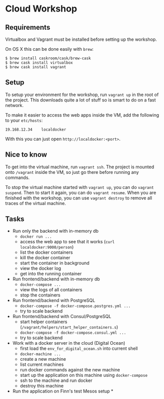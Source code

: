 # Cloud Workshop

## Requirements

Virtualbox and Vagrant must be installed before setting up the workshop.

On OS X this can be done easily with `brew`:

```
$ brew install caskroom/cask/brew-cask
$ brew cask install virtualbox
$ brew cask install vagrant
```


## Setup

To setup your environment for the workshop, run `vagrant up` in the root of the project.
This downloads quite a lot of stuff so is smart to do on a fast network.

To make it easier to access the web apps inside the VM, add the following to your `etc/hosts`:

```
19.168.12.34    localdocker
```

With this you can just open `http://localdocker:<port>`.


## Nice to know

To get into the virtual machine, run `vagrant ssh`. The project is mounted onto `/vagrant` inside the
VM, so just go there before running any commands.

To stop the virtual machine started with `vagrant up`, you can do `vagrant suspend`. Then to start it again,
you can do `vagrant resume`. When you are finished with the workshop, you can use `vagrant destroy` to remove
all traces of the virtual machine.


## Tasks

* Run only the backend with in-memory db
  * `docker run ...`
  * access the web app to see that it works (`curl localdocker:9000/person`)
  * list the docker containers
  * kill the docker container
  * start the container in background
  * view the docker log
  * get into the running container
* Run frontend/backend with in-memory db
  * `docker-compose ...`
  * view the logs of all containers
  * stop the containers 
* Run frontend/backend with PostgreSQL
  * `docker-compose -f docker-compose.postgres.yml ...`
  * try to scale backend
* Run frontend/backend with Consul/PostgreSQL
  * start helper containers (`/vagrant/helpers/start_helper_containers.s`)
  * `docker-compose -f docker-compose.consul.yml ...`
  * try to scale backend
* Work with a docker server in the cloud (Digital Ocean)
  * first load the `env_for_digital_ocean.sh` into current shell
  * `docker-machine ...`
  * create a new machine
  * list current machines
  * run docker commands against the new machine
  * start up the application on this machine using `docker-compose`
  * ssh to the machine and run docker
  * destroy this machine
* Run the application on Finn's test Mesos setup
  *

